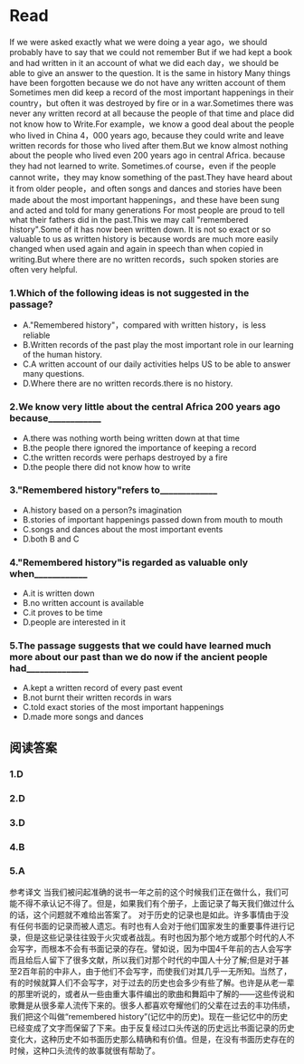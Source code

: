 # Read
If we were asked exactly what we were doing a year ago，we should probably have to say that we could not remember But if we had kept a book and had written in it an account of what we did each day，we should be able to give an answer to the question.
It is the same in history Many things have been forgotten because we do not have any written account of them Sometimes men did keep a record of the most important happenings in their country，but often it was destroyed by fire or in a war.Sometimes there was never any written record at all because the people of that time and place did not know how to Write.For example，we know a good deal about the people who lived in China 4，000 years ago, because they could write and leave written records for those who lived after them.But we know almost nothing about the people who lived even 200 years ago in central Africa. because they had not learned to write. Sometimes.of course，even if the people cannot write，they may know something of the past.They have heard about it from older people，and often songs and dances and stories have been made about the most important happenings，and these have been sung and acted and told for many generations For most people are proud to tell what their fathers did in the past.This we may call "remembered history".Some of it has now been written down. It is not so exact or so valuable to us as written history is because words are much more easily changed when used again and again in speech than when copied in writing.But where there are no written records，such spoken stories are often very helpful.
### 1.Which of the following ideas is not suggested in the passage?
* A."Remembered history"，compared with written history，is less reliable
* B.Written records of the past play the most important role in our learning of the human history.
* C.A written account of our daily activities helps US to be able to answer many questions.
* D.Where there are no written records.there is no history.
### 2.We know very little about the central Africa 200 years ago because____________
* A.there was nothing worth being written down at that time
* B.the people there ignored the importance of keeping a record
* C.the written records were perhaps destroyed by a fire
* D.the people there did not know how to write
### 3."Remembered history"refers to_____________
* A.history based on a person?s imagination
* B.stories of important happenings passed down from mouth to mouth
* C.songs and dances about the most important events
* D.both B and C
### 4."Remembered history"is regarded as valuable only when____________
* A.it is written down
* B.no written account is available
* C.it proves to be time
* D.people are interested in it
### 5.The passage suggests that we could have learned much more about our past than we do now if the ancient people had______________
* A.kept a written record of every past event
* B.not burnt their written records in wars
* C.told exact stories of the most important happenings
* D.made more songs and dances
## 阅读答案
### 1.D
### 2.D
### 3.D
### 4.B
### 5.A
参考译文
当我们被问起准确的说书一年之前的这个时候我们正在做什么，我们可能不得不承认记不得了。但是，如果我们有个册子，上面记录了每天我们做过什么的话，这个问题就不难给出答案了。
对于历史的记录也是如此。许多事情由于没有任何书面的记录而被人遗忘。有时也有人会对于他们国家发生的重要事件进行记录，但是这些记录往往毁于火灾或者战乱。有时也因为那个地方或那个时代的人不会写字，而根本不会有书面记录的存在。譬如说，因为中国4千年前的古人会写字而且给后人留下了很多文献，所以我们对那个时代的中国人十分了解;但是对于甚至2百年前的中非人，由于他们不会写字，而使我们对其几乎一无所知。当然了，有的时候就算人们不会写字，对于过去的历史也会多少有些了解。也许是从老一辈的那里听说的，或者从一些由重大事件编出的歌曲和舞蹈中了解的——这些传说和歌舞是从很多辈人流传下来的。很多人都喜欢夸耀他们的父辈在过去的丰功伟绩，我们把这个叫做“remembered history”(记忆中的历史)。现在一些记忆中的历史已经变成了文字而保留了下来。由于反复经过口头传送的历史远比书面记录的历史变化大，这种历史不如书面历史那么精确和有价值。但是，在没有书面历史存在的时候，这种口头流传的故事就很有帮助了。
